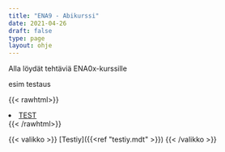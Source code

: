 ```yaml
---
title: "ENA9 - Abikurssi"
date: 2021-04-26
draft: false
type: page
layout: ohje
---
```


Alla löydät tehtäviä ENA0x-kurssille

esim testaus

{{< rawhtml>}}
<li><a href="testiy" rel="first" class="bg-white w-full p-3 lg:max-w-full lg:flex mt-5 hover:-translate-y-1 hover:shadow-md duration-500 dark:bg-warmgray-900">TEST</a></li>
{{< /rawhtml>}}

{{< valikko >}}
[Testiy]({{<ref "testiy.mdt" >}})
{{< /valikko >}}